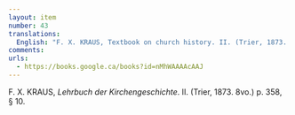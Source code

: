 ```yaml
---
layout: item
number: 43
translations:
  English: "F. X. KRAUS, Textbook on church history. II. (Trier, 1873. 8vo.) p. 358, § 10. [Trans. J. Bock]"
comments:
urls:
  - https://books.google.ca/books?id=nMhWAAAAcAAJ
---
```


F. X. KRAUS, <em>Lehrbuch der Kirchengeschichte</em>. II. (Trier, 1873. 8vo.) p. 358, § 10.
